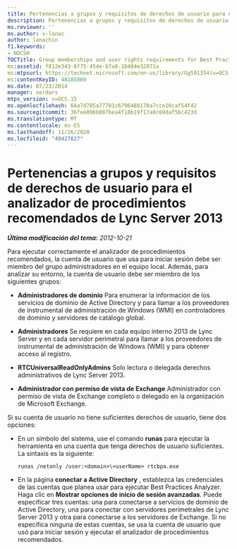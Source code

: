 ```yaml
---
title: Pertenencias a grupos y requisitos de derechos de usuario para el analizador de procedimientos recomendados
description: Pertenencias a grupos y requisitos de derechos de usuario para el analizador de procedimientos recomendados.
ms.reviewer: ''
ms.author: v-lanac
author: lanachin
f1.keywords:
- NOCSH
TOCTitle: Group memberships and user rights requirements for Best Practices Analyzer
ms:assetid: f812e343-8f75-454e-b7a8-1b404e32071a
ms:mtpsurl: https://technet.microsoft.com/en-us/library/Gg591354(v=OCS.15)
ms:contentKeyID: 48185869
ms.date: 07/23/2014
manager: serdars
mtps_version: v=OCS.15
ms.openlocfilehash: 64a7d785a77701c6796488178a7cce10caf54f42
ms.sourcegitcommit: 36fee89bb887bea4f18b19f17a8c69daf5bc423d
ms.translationtype: MT
ms.contentlocale: es-ES
ms.lasthandoff: 11/26/2020
ms.locfileid: "49427827"
---
```

# <a name="group-memberships-and-user-rights-requirements-for-best-practices-analyzer-in-lync-server-2013"></a>Pertenencias a grupos y requisitos de derechos de usuario para el analizador de procedimientos recomendados de Lync Server 2013

<div data-xmlns="http://www.w3.org/1999/xhtml">

<div class="topic" data-xmlns="http://www.w3.org/1999/xhtml" data-msxsl="urn:schemas-microsoft-com:xslt" data-cs="https://msdn.microsoft.com/">

<div data-asp="https://msdn2.microsoft.com/asp">



</div>

<div id="mainSection">

<div id="mainBody">

<span> </span>

_**Última modificación del tema:** 2012-10-21_

Para ejecutar correctamente el analizador de procedimientos recomendados, la cuenta de usuario que usa para iniciar sesión debe ser miembro del grupo administradores en el equipo local. Además, para analizar su entorno, la cuenta de usuario debe ser miembro de los siguientes grupos:

  - **Administradores de dominio**   Para enumerar la información de los servicios de dominio de Active Directory y para llamar a los proveedores de instrumental de administración de Windows (WMI) en controladores de dominio y servidores de catálogo global.

  - **Administradores**   Se requiere en cada equipo interno 2013 de Lync Server y en cada servidor perimetral para llamar a los proveedores de instrumental de administración de Windows (WMI) y para obtener acceso al registro.

  - **RTCUniversalReadOnlyAdmins**   Solo lectura o delegada derechos administrativos de Lync Server 2013.

  - **Administrador con permiso de vista de Exchange**   Administrador con permiso de vista de Exchange completo o delegado en la organización de Microsoft Exchange.

Si su cuenta de usuario no tiene suficientes derechos de usuario, tiene dos opciones:

  - En un símbolo del sistema, use el comando **runas** para ejecutar la herramienta en una cuenta que tenga derechos de usuario suficientes. La sintaxis es la siguiente:
    
        runas /netonly /user:<domain>\<userName> rtcbpa.exe

  - En la página **conectar a Active Directory** , establezca las credenciales de las cuentas que planea usar para ejecutar Best Practices Analyzer. Haga clic en **Mostrar opciones de inicio de sesión avanzadas**. Puede especificar tres cuentas: una para conectarse a servicios de dominio de Active Directory, una para conectar con servidores perimetrales de Lync Server 2013 y otra para conectarse a los servidores de Exchange. Si no especifica ninguna de estas cuentas, se usa la cuenta de usuario que usó para iniciar sesión y ejecutar el analizador de procedimientos recomendados.

</div>

<span> </span>

</div>

</div>

</div>

